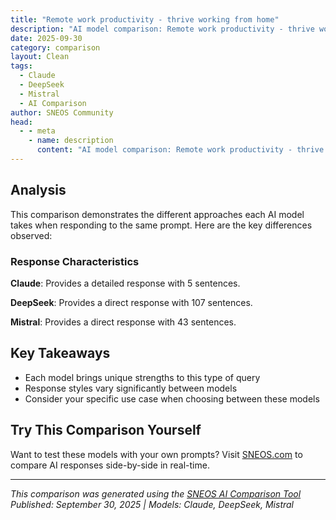 ```yaml
---
title: "Remote work productivity - thrive working from home"
description: "AI model comparison: Remote work productivity - thrive working from home..."
date: 2025-09-30
category: comparison
layout: Clean
tags:
  - Claude
  - DeepSeek
  - Mistral
  - AI Comparison
author: SNEOS Community
head:
  - - meta
    - name: description
      content: "AI model comparison: Remote work productivity - thrive working from home..."
---
```


<ChatComparison
  title="Remote work productivity - thrive working from home"
  prompt="Remote work productivity - thrive working from home"
  :responses='{
    "Claude": "# Mastering Remote Work: Your Guide to Home Office Success\n\nWorking from home can be incredibly rewarding when done right. Here\u0027s how to maximize your productivity and well-being:\n\n## \uD83C\uDFE0 Create Your Ideal Workspace\n\n**Physical Setup:**\n- Designate a specific work area (even if it\u0027s just a corner)\n- Invest in ergonomic furniture - your back will thank you\n- Ensure good lighting (natural light when possible)\n- Keep it organized and clutter-free\n\n**Tech Essentials:**\n- Reliable internet connection\n- Quality headphones for calls\n- External monitor if possible\n- Proper webcam and lighting for video calls\n\n## \u23F0 Master Your Schedule\n\n**Establish Boundaries:**\n- Set clear start/stop times\n- Create a morning routine to \u0022commute\u0022 into work mode\n- Take regular breaks (try the Pomodoro Technique)\n- Have an end-of-day ritual to mentally \u0022clock out\u0022\n\n**Time Management:**\n- Use time-blocking for deep work\n- Batch similar tasks together\n- Identify your peak energy hours\n- Plan your most challenging work during high-energy periods\n\n## \uD83E\uDD1D Stay Connected\n\n**Communication Best Practices:**\n- Over-communicate rather than under-communicate\n- Use video calls for important discussions\n- Set communication expectations with your team\n- Participate actively in virtual meetings\n\n**Combat Isolation:**\n- Schedule regular check-ins with colleagues\n- Join virtual coffee breaks or team activities\n- Consider co-working sessions via video\n- Maintain relationships beyond work topics\n\n## \uD83D\uDCAA Maintain Well-being\n\n**Physical Health:**\n- Take movement breaks throughout the day\n- Set up reminders to stretch or walk\n- Maintain good posture\n- Stay hydrated\n\n**Mental Health:**\n- Separate work and personal spaces when possible\n- Get dressed for work (even if casual)\n- Step outside during breaks\n- Practice mindfulness or meditation\n\n## \uD83C\uDFAF Productivity Strategies\n\n**Focus Techniques:**\n- Use noise-canceling headphones or background music\n- Try website blockers during deep work sessions\n- Set specific goals for each work session\n- Track your accomplishments\n\n**Minimize Distractions:**\n- Turn off non-essential notifications\n- Communicate your schedule to household members\n- Create visual cues when you\u0027re in \u0022do not disturb\u0022 mode\n- Keep personal tasks separate from work time\n\n## \uD83D\uDCC8 Continuous Improvement\n\n**Regular Assessment:**\n- Weekly review of what\u0027s working and what isn\u0027t\n- Experiment with different productivity methods\n- Ask for feedback from managers and colleagues\n- Adjust your setup based on seasonal changes\n\n**Professional Development:**\n- Take advantage of online learning opportunities\n- Join virtual professional networks\n- Attend webinars and digital conferences\n- Set aside time for skill development\n\n## Quick Win Tips\n\n- **Morning Pages**: Write 3 pages of stream-of-consciousness thoughts each morning\n- **The 2-Minute Rule**: If something takes less than 2 minutes, do it immediately\n- **Accountability Partner**: Partner with a colleague for mutual check-ins\n- **Themed Days**: Assign different types of work to different days\n\nRemember, remote work success is highly individual. What works for others might not work for you, so be patient as you find your optimal routine. The key is creating structure while maintaining the flexibility that makes remote work so appealing.\n\nWhat specific aspect of remote work would you like to focus on improving?",
    "DeepSeek": "Of course. Here is a comprehensive guide to not just *maintaining* but *thriving* in your productivity while working from home.\n\nThe key mindset shift is this: **Working from home isn\u0027t just doing your office job in a different location. It\u0027s a completely different way of working that requires its own strategies, rituals, and environment.**\n\nLet\u0027s break it down into actionable pillars.\n\n---\n\n### Pillar 1: Master Your Environment \u0026 Setup\n\nYour physical space is the foundation of your productivity.\n\n1.  **Designate a \u0022Office Zone\u0022:**\n    *   **Ideal:** A separate room with a door.\n    *   **Reality (for most):** A specific corner of a room. The key is to have a space that is *only* for work. This creates a powerful psychological boundary between \u0022work mode\u0022 and \u0022home mode.\u0022\n    *   **Never:** Work from your bed or couch consistently. This blurs boundaries and can lead to poor sleep and posture.\n\n2.  **Invest in Ergonomics (Seriously):**\n    *   **Chair:** Get the best chair you can afford. Your back will thank you.\n    *   **Monitor:** Position the top of your screen at or slightly below eye level. Use a laptop stand if needed.\n    *   **Keyboard \u0026 Mouse:** A separate keyboard and mouse allow for a healthier setup.\n    *   **Standing Option:** If possible, a standing desk converter can be a game-changer for alternating postures.\n\n3.  **Control Your \u0022Sensory Environment\u0022:**\n    *   **Lighting:** Prioritize natural light. Get a good desk lamp to reduce eye strain.\n    *   **Noise:** Use noise-canceling headphones. Listen to focus music (e.g., lo-fi, classical) or ambient sounds (e.g., rain, coffee shop noise) to drown out distractions.\n    *   **Temperature:** Keep your workspace at a comfortable temperature.\n\n---\n\n### Pillar 2: Architect Your Day with Rituals \u0026 Routines\n\nWithout the structure of a commute and office environment, you must create your own.\n\n1.  **The Power of the \u0022Fake Commute\u0022:**\n    *   **Morning:** Don\u0027t roll out of bed and straight to your desk. Replace your old commute with a 15-30 minute ritual: make a proper coffee, read a book, take a walk around the block, listen to a podcast, or do some light stretching. This signals to your brain that the workday is starting.\n    *   **Evening:** Do the same in reverse. Shut down your computer, go for a walk, meditate, or change your clothes. This officially ends the workday and prevents burnout.\n\n2.  **Time Blocking is Your Superpower:**\n    *   Schedule your day in blocks of time dedicated to specific tasks (e.g., 9:00-10:30 - Deep Work Project A, 10:30-11:00 - Emails, 11:00-12:00 - Meetings).\n    *   Use a digital calendar or a physical planner. This prevents the day from slipping away and ensures you make progress on important, non-urgent work.\n\n3.  **The \u0022One-Touch\u0022 Rule for Communication:**\n    *   Schedule 2-3 specific times a day to process emails and Slack messages (e.g., 10:00 AM, 1:00 PM, 4:00 PM). Avoid the trap of constant notification-checking.\n    *   When you open a message, decide immediately: **Reply, Delegate, Schedule, or Delete.** Don\u0027t just read it and leave it for later.\n\n4.  **Prioritize Ruthlessly:**\n    *   At the end of each day, write down your **1-3 Most Important Tasks (MITs)** for the next day. These are the things that *must* get done. Do them first thing in the morning when your willpower is highest.\n\n---\n\n### Pillar 3: Optimize for Deep Work \u0026 Minimize Distractions\n\nThe home is full of new distractions. You must be intentional about fighting them.\n\n1.  **Communicate Your Availability:**\n    *   Use your Slack/Teams status visibly (\u0022In Deep Work - Available after 11 AM\u0022).\n    *   Share your focus-time schedule with your team and family/housemates so they know when not to interrupt you.\n\n2.  **Tame the Digital Beast:**\n    *   **Turn off ALL non-essential notifications** on your computer and phone.\n    *   Use website blockers (like Freedom or Cold Turkey) during focus blocks to prevent mindless scrolling.\n    *   Keep your phone in another room during deep work sessions.\n\n3.  **Embrace the Pomodoro Technique:**\n    *   Work in focused sprints of 25 minutes, followed by a 5-minute break. After four cycles, take a longer 15-30 minute break.\n    *   This technique builds focus and prevents mental fatigue. The timer also acts as a commitment device.\n\n4.  **Batch Similar Tasks:**\n    *   Group all your \u0022shallow work\u0022 (e.g., answering emails, filing expenses, scheduling meetings) into one or two batches. Your brain is more efficient when it\u0027s not constantly switching contexts.\n\n---\n\n### Pillar 4: Sustain Your Energy \u0026 Wellbeing\n\nProductivity is not just about output; it\u0027s about sustainable energy.\n\n1.  **Move Your Body:**\n    *   Without a walk to the printer or a colleague\u0027s desk, you can become sedentary.\n    *   Schedule short movement breaks (5-10 minutes every hour). Stretch, do some squats, or walk around your home.\n    *   Use your lunch break for a proper walk outside.\n\n2.  **Fuel Yourself Properly:**\n    *   It\u0027s easy to graze all day. Plan your lunches and snacks as you would if you were going to an office. Stay hydrated with water.\n\n3.  **Protect Your Social Health:**\n    *   **Virtual Coffee/Lunch:** Schedule 15-30 minute video calls with colleagues with the camera on *just to chat*. No work talk allowed.\n    *   **Be \u0022Over-Communicative\u0022:** In a remote setting, it\u0027s better to share a little too much context than too little. Use video whenever possible to maintain human connection.\n    *   **Connect with Other Remote Workers:** Have a friend who also works remotely? Do a virtual co-working session.\n\n4.  **Know When to Log Off:**\n    *   Set a hard stop time and stick to it. Close the laptop and physically leave your \u0022office zone.\u0022\n    *   Working longer hours is not the same as being more productive. Overwork leads to burnout and lower-quality output.\n\n---\n\n### Quick-Start \u0022Thriving from Home\u0022 Checklist\n\n*   [ ] **Create a dedicated workspace** (even if it\u0027s just a desk in the corner).\n*   [ ] **Establish a morning and evening \u0022commute\u0022 ritual.**\n*   [ ] **Set a clear start and end time for your workday.**\n*   [ ] **Dress for work** (you don\u0027t need a suit, but changing out of pajamas matters).\n*   [ ] **Time-block your calendar** for deep work, shallow work, and breaks.\n*   [ ] **Turn off non-essential notifications.**\n*   [ ] **Schedule virtual social time** with colleagues.\n*   [ ] **Take a real lunch break away from your desk.**\n*   [ ] **Move your body for at least 5 minutes every hour.**\n*   [ ] **Communicate your schedule and boundaries clearly.**\n\nBy treating remote work as a professional skill to be mastered, you can build a career that is not only productive but also more flexible, autonomous, and fulfilling.",
    "Mistral": "Thriving while working from home requires a combination of self-discipline, effective communication, and a well-organized workspace. Here are some tips to help you maximize your productivity and well-being while working remotely:\n\n### 1. **Create a Dedicated Workspace**\n- **Designated Area**: Set up a specific area in your home for work. This helps create a mental boundary between work and personal life.\n- **Ergonomics**: Ensure your workspace is ergonomically sound with a comfortable chair, proper desk height, and good lighting.\n\n### 2. **Establish a Routine**\n- **Consistent Schedule**: Start and end your workday at the same time each day.\n- **Morning Routine**: Develop a morning routine that includes getting dressed, having breakfast, and any other activities that help you transition into work mode.\n\n### 3. **Set Clear Boundaries**\n- **Communicate with Household Members**: Let family members or roommates know your work schedule and ask them to respect your work time.\n- **Work-Life Balance**: Avoid the temptation to work outside your designated hours.\n\n### 4. **Use Technology Effectively**\n- **Communication Tools**: Utilize tools like Slack, Microsoft Teams, or Zoom for effective communication with your team.\n- **Project Management**: Use project management software like Trello, Asana, or Monday.com to stay organized.\n- **Time Tracking**: Consider using time-tracking apps like Toggl or RescueTime to monitor your productivity.\n\n### 5. **Stay Connected**\n- **Regular Check-ins**: Schedule regular check-ins with your team to stay updated on projects and maintain a sense of camaraderie.\n- **Virtual Socializing**: Participate in virtual coffee breaks or team-building activities to maintain social connections.\n\n### 6. **Prioritize Tasks**\n- **To-Do Lists**: Create daily and weekly to-do lists to keep track of your tasks.\n- **Prioritize**: Use methods like the Eisenhower Matrix to prioritize tasks based on urgency and importance.\n\n### 7. **Take Breaks**\n- **Pomodoro Technique**: Work in 25-minute intervals followed by a 5-minute break. After four intervals, take a longer break.\n- **Stretch and Move**: Regularly get up from your desk to stretch and move around.\n\n### 8. **Maintain Health and Wellness**\n- **Exercise**: Incorporate physical activity into your daily routine, whether it\u0027s a walk, yoga, or a home workout.\n- **Healthy Eating**: Plan and prepare healthy meals to avoid snacking on unhealthy foods.\n- **Mental Health**: Practice mindfulness and stress-reduction techniques like meditation or deep breathing exercises.\n\n### 9. **Stay Organized**\n- **Digital Organization**: Keep your digital files organized with clear folder structures and naming conventions.\n- **Physical Organization**: Maintain a tidy workspace to minimize distractions.\n\n### 10. **Continuous Learning**\n- **Skill Development**: Take advantage of online courses and webinars to enhance your skills and stay current in your field.\n- **Reading**: Set aside time for reading industry-related articles and books.\n\n### 11. **Avoid Distractions**\n- **Minimize Interruptions**: Turn off notifications on your phone and use apps like Focus@Will or Noisli to create a distraction-free environment.\n- **Set Boundaries**: Communicate with family members about your work hours and the importance of minimizing interruptions.\n\n### 12. **Stay Motivated**\n- **Set Goals**: Establish short-term and long-term goals to keep yourself motivated.\n- **Celebrate Achievements**: Acknowledge and celebrate your accomplishments, no matter how small.\n\nBy implementing these strategies, you can create a productive and fulfilling remote work environment that supports both your professional and personal well-being."
  }'
  published-date="22:46"
/>

## Analysis

This comparison demonstrates the different approaches each AI model takes when responding to the same prompt. Here are the key differences observed:

### Response Characteristics

**Claude**: Provides a detailed response with 5 sentences. 

**DeepSeek**: Provides a direct response with 107 sentences. 

**Mistral**: Provides a direct response with 43 sentences. 

## Key Takeaways

- Each model brings unique strengths to this type of query
- Response styles vary significantly between models
- Consider your specific use case when choosing between these models

## Try This Comparison Yourself

Want to test these models with your own prompts? Visit [SNEOS.com](https://sneos.com) to compare AI responses side-by-side in real-time.

---

*This comparison was generated using the [SNEOS AI Comparison Tool](https://sneos.com)*
*Published: September 30, 2025 | Models: Claude, DeepSeek, Mistral*
